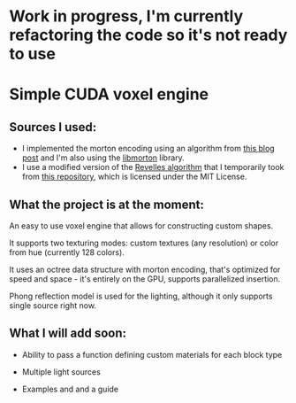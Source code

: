 # Work in progress, I'm currently refactoring the code so it's not ready to use

# Simple CUDA voxel engine

## Sources I used:

- I implemented the morton encoding using an algorithm from [this blog post](https://forceflow.be/2013/10/07/morton-encodingdecoding-through-bit-interleaving-implementations/) and I'm also using the [libmorton](https://github.com/Forceflow/libmorton) library.
- I use a modified version of the [Revelles algorithm](https://www.ugr.es/~curena/publ/2000-wscg/revelles-wscg00.pdf) that I temporarily took from [this repository](https://github.com/BadGraphixD/Cuda-Voxel-Raytracing), which is licensed under the MIT License.


## What the project is at the moment:

An easy to use voxel engine that allows for constructing custom shapes.

It supports two texturing modes: custom textures (any resolution) or color from hue (currently 128 colors). 

It uses an octree data structure with morton encoding, that's optimized for speed and space - it's entirely on the GPU, supports parallelized insertion.

Phong reflection model is used for the lighting, although it only supports single source right now.

## What I will add soon:

- Ability to pass a function defining custom materials for each block type

- Multiple light sources

- Examples and and a guide
